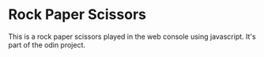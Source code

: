 # Rock Paper Scissors
This is a rock paper scissors played in the web console using javascript. It's part of the odin project.